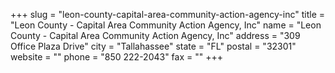+++
slug = "leon-county-capital-area-community-action-agency-inc"
title = "Leon County - Capital Area Community Action Agency, Inc"
name = "Leon County - Capital Area Community Action Agency, Inc"
address = "309 Office Plaza Drive"
city = "Tallahassee"
state = "FL"
postal = "32301"
website = ""
phone = "850 222-2043"
fax = ""
+++
